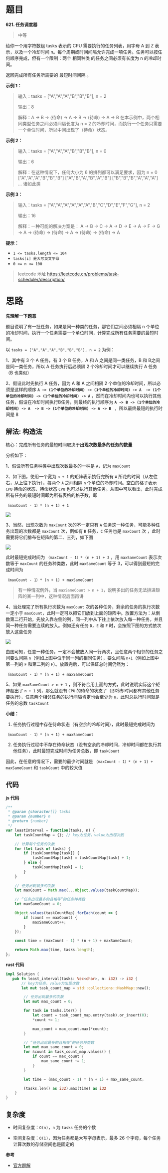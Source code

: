 # 题目
**621. 任务调度器**
> 中等

给你一个用字符数组 tasks 表示的 CPU 需要执行的任务列表，用字母 A 到 Z 表示，以及一个冷却时间 n。每个周期或时间间隔允许完成一项任务。任务可以按任何顺序完成，但有一个限制：两个 相同种类 的任务之间必须有长度为 n 的冷却时间。



返回完成所有任务所需要的 最短时间间隔 。



**示例 1：**

>输入：tasks = ["A","A","A","B","B","B"], n = 2
>
> 输出：8
> 
> 解释：A -> B -> (待命) -> A -> B -> (待命) -> A -> B
     在本示例中，两个相同类型任务之间必须间隔长度为 n = 2 的冷却时间，而执行一个任务只需要一个单位时间，所以中间出现了（待命）状态。 

**示例 2：**

>输入：tasks = ["A","A","A","B","B","B"], n = 0
>
> 输出：6
> 
> 解释：在这种情况下，任何大小为 6 的排列都可以满足要求，因为 n = 0
["A","A","A","B","B","B"]
["A","B","A","B","A","B"]
["B","B","B","A","A","A"]
...
诸如此类

**示例 3：**

>输入：tasks = ["A","A","A","A","A","A","B","C","D","E","F","G"], n = 2
>
> 输出：16
>
> 解释：一种可能的解决方案是：
     A -> B -> C -> A -> D -> E -> A -> F -> G -> A -> (待命) -> (待命) -> A -> (待命) -> (待命) -> A

**提示：**
* `1 <= tasks.length <= 104`
* `tasks[i] 是大写英文字母`
* `0 <= n <= 100`

> leetcode 地址 https://leetcode.cn/problems/task-scheduler/description/



# 思路

**先理解一下题意**

题目说明了有一批任务，如果是同一种类的任务，那它们之间必须相隔 n 个单位的冷却时间，执行一个任务需要一个单位时间，计算完成所有任务需要的最短时间。



以 `tasks = ["A","A","A","B","B","B"], n = 2` 为例：

1、其中有 3 个 A 任务，有 3 个 B 任务，A 和 A 之间是同一类任务，B 和 B之间是同一类任务，所以 A 任务执行后必须隔 2 个冷却时间才可以继续执行 A 任务（B 也类似）

2、假设此时先执行 A 任务，因为 A 和 A 之间相隔 2 个单位的冷却时间，所以必须是这样的顺序 **`A -> (1个单位的冷却时间) -> (1个单位的冷却时间) -> A  -> (1个单位的冷却时间) -> (1个单位的冷却时间) -> A`** ，然而在冷却时间内也可以执行其他任务，假设在冷却时间执行B任务，则最终的执行顺序为 **`A -> B -> (1个单位的冷却时间) -> A  -> B -> (1个单位的冷却时间) -> A -> B `** ，所以最终最短的执行时间是 8 



## 解法: 构造法

核心：完成所有任务的最短时间取决于**出现次数最多的任务的数量**



分析如下：

1、假设所有任务种类中出现次数最多的一种是 `A`，记为 `maxCount`



2、如下图，使用一个宽为 `n + 1` 的矩阵表示执行完所有 `A` 所花的时间（从左往右，从上往下执行），每两个 `A` 之间相隔 `n` 个单位的冷却时间。空白的格子表示 `CPU` 待命的状态，待命状态 `CPU` 也可以执行其他任务。从图中可以看出，此时完成所有任务的最短时间即为所有表格的格子数，即

`（maxCount - 1）* (n + 1) + 1` 



![](https://sink-blog-pic.oss-cn-shenzhen.aliyuncs.com/img/leetcode20240617234226.png)



3、当然，出现次数为 `maxCount`  次的不一定只有 `A` 任务这一种任务，可能多种任务出现的次数都是 `maxCount` 次，例如有 `B` 任务，`C` 任务也是  `maxCount`  次 ，此时需要将它们排布在矩阵的第二、三列，如下图

![](https://sink-blog-pic.oss-cn-shenzhen.aliyuncs.com/img/leetcode20240617234247.png)

此时最短完成时间为 `（maxCount - 1）* (n + 1) + 3` ，用  `maxSameCount` 表示次数等于 `maxCount` 的任务种类数，此时 `maxSameCount` 等于 3，可以得到最短的完成时间为

`（maxCount - 1）* (n + 1) + maxSameCount` 

> 有一种情况例外，当 `maxSameCount > n + 1`，说明多出的任务无法排进矩阵的某一列中，这种情况后面再讲



4、当处理完了所有执行次数为 `maxCount` 次的各种任务，剩余的任务的执行次数一定小于 `maxCount`，此时一定可以把它们放到上面的矩阵中。放置方法为：从倒数第二行开始，先放入靠左侧的列，同一列中从下往上依次放入每一种任务，并且同一种任务需要连续的放入。例如还有任务 `D`，`E` 和 `F` 时，会按照下图的方式依次放入这些任务

![](https://sink-blog-pic.oss-cn-shenzhen.aliyuncs.com/img/leetcode20240617234259.png)

由图可知，任意一种任务，一定不会被放入同一行两次，且任意两个相邻的任务之间要么间隔 `n`（例如上图中位于同一列的相同任务），要么间隔 `n+1`（例如上图中第一列的 `F` 和第二列的 `F`）。放置完后，可以保证总时间仍然为：

`（maxCount - 1）* (n + 1) + maxSameCount` 



5、如果 `maxSameCount > n + 1` ，则不符合用上面的方式，此时说明实际这个矩阵超出了 `n + 1` 列，那么就没有 `CPU` 的待命的状态了（即冷却时间都有其他任务要执行），任意两个相邻任务的执行间隔肯定也会至少为 `n`，此时总执行时间就是任务的总数 `taskCount`



**小结：**

1. 任务执行过程中存在待命状态（有空余的冷却时间），此时最短完成时间为

`（maxCount - 1）* (n + 1) + maxSameCount` 

2. 任务执行过程中不存在待命状态（没有空余的冷却时间，冷却时间都在执行其他任务），此时最短完成时间为任务总数，即 `taskCount`

因此，在任意的情况下，需要的最少时间就是 `（maxCount - 1）* (n + 1) + maxSameCount`  和 `taskCount` 中的较大值



## 代码

**js 代码**

```js
/**
 * @param {character[]} tasks
 * @param {number} n
 * @return {number}
 */
var leastInterval = function(tasks, n) {
    let taskCountMap = {}; // key为任务，value为出现次数

    // 计算每个任务的次数
    for (let task of tasks) {
        if (taskCountMap[task]) {
            taskCountMap[task] = taskCountMap[task] + 1;
        } else {
            taskCountMap[task] = 1;
        }
    }
    
    // 任务出现最多的次数
    let maxCount = Math.max(...Object.values(taskCountMap));

    // ”任务出现最多的且相等“的任务种类数
    let maxSameCount = 0;

    Object.values(taskCountMap).forEach(count => {
        if (count == maxCount) {
            maxSameCount++;
        }
    });
    
    const time = (maxCount - 1) * (n + 1) + maxSameCount;

    return Math.max(time, tasks.length);
};
```



**rust 代码**

```rust
impl Solution {
   pub fn least_interval(tasks: Vec<char>, n: i32) -> i32 {
       // key为任务，value为出现次数
       let mut task_count_map = std::collections::HashMap::new();

        // 任务出现最多的次数
        let mut max_count = 0;

        for task in tasks.iter() {
            let count = task_count_map.entry(task).or_insert(0);
            *count += 1;

            max_count = max_count.max(*count);
        }

        // ”任务出现最多的且相等“的任务种类数
        let mut max_same_count = 0;
        for &count in task_count_map.values() {
            if count == max_count {
                max_same_count += 1;
            }
        }

        let time = (max_count - 1) * (n + 1) + max_same_count;

        (tasks.len() as i32).max(time) as i32
    }
}
```



## 复杂度

* 时间复杂度：`O(n)`，`n` 为 `tasks` 任务的个数

* 空间复杂度：`O(1)`，因为任务都是大写字母表示，最多 26 个字母，每个任务计算次数的存储空间也是固定的



**参考**

* [官方题解](https://leetcode.cn/problems/task-scheduler/solutions/509687/ren-wu-diao-du-qi-by-leetcode-solution-ur9w/)

